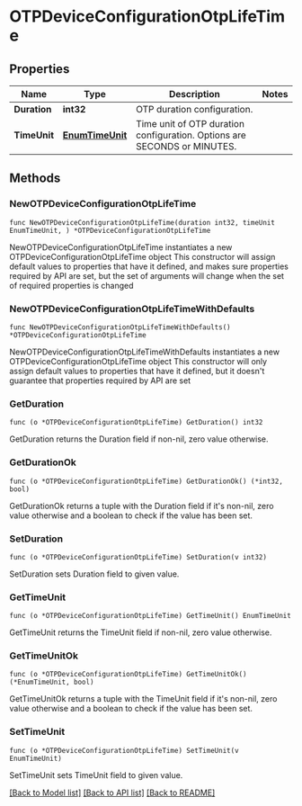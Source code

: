 # OTPDeviceConfigurationOtpLifeTime

## Properties

Name | Type | Description | Notes
------------ | ------------- | ------------- | -------------
**Duration** | **int32** | OTP duration configuration. | 
**TimeUnit** | [**EnumTimeUnit**](EnumTimeUnit.md) | Time unit of OTP duration configuration. Options are SECONDS or MINUTES. | 

## Methods

### NewOTPDeviceConfigurationOtpLifeTime

`func NewOTPDeviceConfigurationOtpLifeTime(duration int32, timeUnit EnumTimeUnit, ) *OTPDeviceConfigurationOtpLifeTime`

NewOTPDeviceConfigurationOtpLifeTime instantiates a new OTPDeviceConfigurationOtpLifeTime object
This constructor will assign default values to properties that have it defined,
and makes sure properties required by API are set, but the set of arguments
will change when the set of required properties is changed

### NewOTPDeviceConfigurationOtpLifeTimeWithDefaults

`func NewOTPDeviceConfigurationOtpLifeTimeWithDefaults() *OTPDeviceConfigurationOtpLifeTime`

NewOTPDeviceConfigurationOtpLifeTimeWithDefaults instantiates a new OTPDeviceConfigurationOtpLifeTime object
This constructor will only assign default values to properties that have it defined,
but it doesn't guarantee that properties required by API are set

### GetDuration

`func (o *OTPDeviceConfigurationOtpLifeTime) GetDuration() int32`

GetDuration returns the Duration field if non-nil, zero value otherwise.

### GetDurationOk

`func (o *OTPDeviceConfigurationOtpLifeTime) GetDurationOk() (*int32, bool)`

GetDurationOk returns a tuple with the Duration field if it's non-nil, zero value otherwise
and a boolean to check if the value has been set.

### SetDuration

`func (o *OTPDeviceConfigurationOtpLifeTime) SetDuration(v int32)`

SetDuration sets Duration field to given value.


### GetTimeUnit

`func (o *OTPDeviceConfigurationOtpLifeTime) GetTimeUnit() EnumTimeUnit`

GetTimeUnit returns the TimeUnit field if non-nil, zero value otherwise.

### GetTimeUnitOk

`func (o *OTPDeviceConfigurationOtpLifeTime) GetTimeUnitOk() (*EnumTimeUnit, bool)`

GetTimeUnitOk returns a tuple with the TimeUnit field if it's non-nil, zero value otherwise
and a boolean to check if the value has been set.

### SetTimeUnit

`func (o *OTPDeviceConfigurationOtpLifeTime) SetTimeUnit(v EnumTimeUnit)`

SetTimeUnit sets TimeUnit field to given value.



[[Back to Model list]](../README.md#documentation-for-models) [[Back to API list]](../README.md#documentation-for-api-endpoints) [[Back to README]](../README.md)


